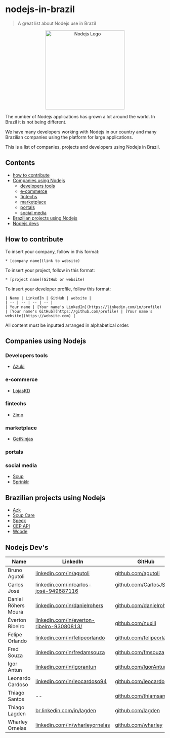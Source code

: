 # nodejs-in-brazil

> A great list about Nodejs use in Brazil

<p align="center">
  <img src="https://raw.githubusercontent.com/woliveiras/nodejs-in-brazil/master/assets/logo-hexagon.svg?sanitize=true" alt="Nodejs Logo" title="Nodejs Logo" width="250px">
</p>

The number of Nodejs applications has grown a lot around the world. In Brazil it is not being different.

We have many developers working with Nodejs in our country and many Brazilian companies using the platform for large applications.

This is a list of companies, projects and developers using Nodejs in Brazil.

## Contents

* [how to contribute](#how-to-contribute)
* [Companies using Nodejs](#companies-using-nodejs)
  * [developers tools](#developers-tools)
  * [e-commerce](#e-commerce)
  * [fintechs](#fintechs)
  * [marketplace](#marketplace)
  * [portals](#portals)
  * [social media](#social-media)
* [Brazilian projects using Nodejs](#brazilian-projects-using-nodejs)
* [Nodejs devs](#nodejs-devs)

## How to contribute

To insert your company, follow in this format:

```
* [company name](link to website)
```

To insert your project, follow in this format:

```
* [project name](GitHub or website)
```

To insert your developer profile, follow this format:

```
| Name | LinkedIn | GitHub | website |
| -- | -- | -- | -- |
| Your name | [Your name's LinkedIn](https://linkedin.com/in/profile) | [Your name's GitHub](https://github.com/profile) | [Your name's website](https://website.com) |
```

All content must be inputted arranged in alphabetical order.

## Companies using Nodejs

### Developers tools

* [Azuki](https://azukiapp.com)

### e-commerce

* [LojasKD](https://www.lojaskd.com.br/)

### fintechs

* [Zimp](https://zimp.me)

### marketplace
* [GetNinjas](https://www.getninjas.com.br/)

### portals

### social media

* [Scup](https://www.scup.com/pt/)
* [Sprinklr](https://www.sprinklr.com/pt-br/)

## Brazilian projects using Nodejs

* [Azk](http://azk.io)
* [Scup Care](https://www.scup.com/en/)
* [Speck](https://github.com/scup/speck)
* [CEP API](https://github.com/lagden/cep-koa-api)
* [Wcode](https://github.com/fmsouza/wcode)

## Nodejs Dev's

Name                  | LinkedIn                                                                                               | GitHub                                                                        | Website
--------------------- | ------------------------------------------------------------------------------------------------------ | ------------------------------------------------------------------------------| -------------------------------------------
Bruno Agutoli         | [linkedin.com/in/agutoli](https://www.linkedin.com/in/agutoli/)                                        | [github.com/agutoli](https://github.com/agutoli)                              | --
Carlos José           | [linkedin.com/in/carlos-josé-949687116](https://www.linkedin.com/in/carlos-josé-949687116/)            | [github.com/CarlosJSL](https://github.com/CarlosJSL)                          | --
Daniel Röhers Moura   | [linkedin.com/in/danielrohers](https://linkedin.com/in/danielrohers)                                   | [github.com/danielrohers](https://github.com/danielrohers)                    | [danielrohers.com](https://danielrohers.com)
Éverton Ribeiro       | [linkedin.com/in/everton-ribeiro-93080813/](https://www.linkedin.com/in/everton-ribeiro-93080813/)     | [github.com/nuxlli](https://github.com/nuxlli)                                | --
Felipe Orlando        | [linkedin.com/in/felipeorlando](https://www.linkedin.com/in/felipeorlando/)                            | [github.com/felipeorlando](https://github.com/felipeorlando)                  | [felipeorlando.github.io](http://felipeorlando.github.io/)
Fred Souza            | [linkedin.com/in/fredamsouza](https://www.linkedin.com/in/fredamsouza/)                                | [github.com/fmsouza](https://github.com/fmsouza)                              | --
| Igor Antun | [linkedin.com/in/igorantun](https://www.linkedin.com/in/igorantun) | [github.com/IgorAntun](https://github.com/IgorAntun) | [igorantun.com](https://igorantun.com) 
Leonardo Cardoso      | [linkedin.com/in/leocardoso94](https://www.linkedin.com/in/leocardoso94/)                              | [github.com/leocardoso94](https://github.com/leocardoso94)                    | [leocardoso94](https://leocardoso94.github.io)
Thiago Santos         | --                                                                                                     | [github.com/thiamsantos](https://github.com/thiamsantos)                      | --
Thiago Lagden         | [br.linkedin.com/in/lagden](https://br.linkedin.com/in/lagden)                                         | [github.com/lagden](https://github.com/lagden)                                | [lagden.in](http://lagden.in)
Wharley Ornelas       | [linkedin.com/in/wharleyornelas](https://www.linkedin.com/in/wharley-ornelas-da-rocha-65420932/)       | [github.com/wharley](https://github.com/wharley)                              | [wharleyornelas](http://wharleyornelas.com)
